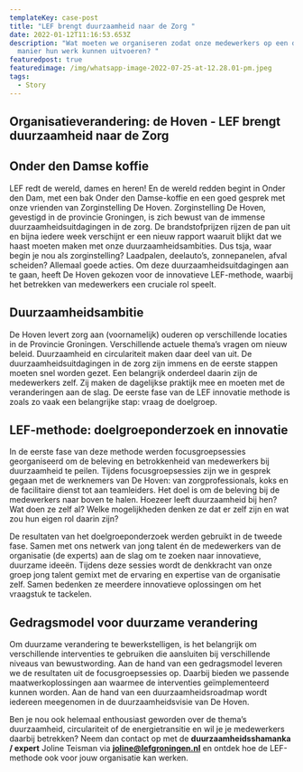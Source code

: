 ```yaml
---
templateKey: case-post
title: "LEF brengt duurzaamheid naar de Zorg "
date: 2022-01-12T11:16:53.653Z
description: "Wat moeten we organiseren zodat onze medewerkers op een duurzame
  manier hun werk kunnen uitvoeren? "
featuredpost: true
featuredimage: /img/whatsapp-image-2022-07-25-at-12.28.01-pm.jpeg
tags:
  - Story
---
```

## Organisatieverandering: de Hoven - LEF brengt duurzaamheid naar de Zorg

## Onder den Damse koffie

LEF redt de wereld, dames en heren! En de wereld redden begint in Onder den Dam, met een bak Onder den Damse-koffie en een goed gesprek met onze vrienden van Zorginstelling De Hoven. Zorginstelling De Hoven, gevestigd in de provincie Groningen, is zich bewust van de immense duurzaamheidsuitdagingen in de zorg. De brandstofprijzen rijzen de pan uit en bijna iedere week verschijnt er een nieuw rapport waaruit blijkt dat we haast moeten maken met onze duurzaamheidsambities. Dus tsja, waar begin je nou als zorginstelling? Laadpalen, deelauto’s, zonnepanelen, afval scheiden? Allemaal goede acties. Om deze duurzaamheidsuitdagingen aan te gaan, heeft De Hoven gekozen voor de innovatieve LEF-methode, waarbij het betrekken van medewerkers een cruciale rol speelt.

## Duurzaamheidsambitie

De Hoven levert zorg aan (voornamelijk) ouderen op verschillende locaties in de Provincie Groningen. Verschillende actuele thema’s vragen om nieuw beleid. Duurzaamheid en circulariteit maken daar deel van uit. De duurzaamheidsuitdagingen in de zorg zijn immens en de eerste stappen moeten snel worden gezet. Een belangrijk onderdeel daarin zijn de medewerkers zelf. Zij maken de dagelijkse praktijk mee en moeten met de veranderingen aan de slag. De eerste fase van de LEF innovatie methode is zoals zo vaak een belangrijke stap: vraag de doelgroep. 

## LEF-methode: doelgroeponderzoek en innovatie

In de eerste fase van deze methode werden focusgroepsessies georganiseerd om de beleving en betrokkenheid van medewerkers bij duurzaamheid te peilen. Tijdens focusgroepsessies zijn we in gesprek gegaan met de werknemers van De Hoven: van zorgprofessionals, koks en de facilitaire dienst tot aan teamleiders. Het doel is om de beleving bij de medewerkers naar boven te halen. Hoezeer leeft duurzaamheid bij hen? Wat doen ze zelf al? Welke mogelijkheden denken ze dat er zelf zijn en wat zou hun eigen rol daarin zijn?

De resultaten van het doelgroeponderzoek werden gebruikt in de tweede fase. Samen met ons netwerk van jong talent én de medewerkers van de organisatie (de experts) aan de slag om te zoeken naar innovatieve, duurzame ideeën. Tijdens deze sessies wordt de denkkracht van onze groep jong talent gemixt met de ervaring en expertise van de organisatie zelf. Samen bedenken ze meerdere innovatieve oplossingen om het vraagstuk te tackelen. 

## Gedragsmodel voor duurzame verandering

Om duurzame verandering te bewerkstelligen, is het belangrijk om verschillende interventies te gebruiken die aansluiten bij verschillende niveaus van bewustwording. Aan de hand van een gedragsmodel leveren we de resultaten uit de focusgroepsessies op. Daarbij bieden we passende maatwerkoplossingen aan waarmee de interventies geïmplementeerd kunnen worden. Aan de hand van een duurzaamheidsroadmap wordt iedereen meegenomen in de duurzaamheidsvisie van De Hoven.

Ben je nou ook helemaal enthousiast geworden over de thema’s duurzaamheid, circulariteit of de energietransitie en wil je je medewerkers daarbij betrekken? Neem dan contact op met de **duurzaamheidsshamanka / expert** Joline Teisman via **joline@lefgroningen.nl** en ontdek hoe de LEF-methode ook voor jouw organisatie kan werken.